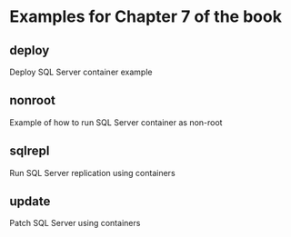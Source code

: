 # Examples for Chapter 7 of the book

## deploy

Deploy SQL Server container example

## nonroot

Example of how to run SQL Server container as non-root

## sqlrepl

Run SQL Server replication using containers

## update

Patch SQL Server using containers